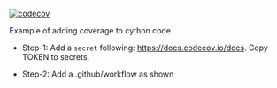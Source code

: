 [![codecov](https://codecov.io/gh/rajeshrinet/cython_coverage/branch/master/graph/badge.svg)](https://codecov.io/gh/rajeshrinet/cython_coverage)

Example of adding coverage to cython code

* Step-1: Add a `secret` following: https://docs.codecov.io/docs. Copy TOKEN to secrets. 

* Step-2: Add a .github/workflow as shown
